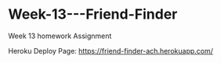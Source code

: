 # Week-13---Friend-Finder
Week 13 homework Assignment


Heroku Deploy Page:  https://friend-finder-ach.herokuapp.com/
